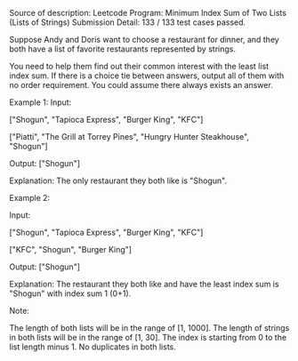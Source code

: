 Source of description: Leetcode
Program: Minimum Index Sum of Two Lists (Lists of Strings)
Submission Detail: 133 / 133 test cases passed.

Suppose Andy and Doris want to choose a restaurant for dinner, and they both have a list of favorite restaurants represented by strings.

You need to help them find out their common interest with the least list index sum. If there is a choice tie between answers, output all of them with no order requirement. You could assume there always exists an answer.

Example 1:
Input:

["Shogun", "Tapioca Express", "Burger King", "KFC"]

["Piatti", "The Grill at Torrey Pines", "Hungry Hunter Steakhouse", "Shogun"]

Output: ["Shogun"]

Explanation: The only restaurant they both like is "Shogun".

Example 2:

Input:

["Shogun", "Tapioca Express", "Burger King", "KFC"]

["KFC", "Shogun", "Burger King"]

Output: ["Shogun"]

Explanation: The restaurant they both like and have the least index sum is "Shogun" with index sum 1 (0+1).

Note:

The length of both lists will be in the range of [1, 1000].
The length of strings in both lists will be in the range of [1, 30].
The index is starting from 0 to the list length minus 1.
No duplicates in both lists.
